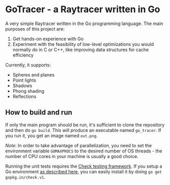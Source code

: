 # GoTracer - a Raytracer written in Go

A very simple Raytracer written in the Go programming language. The main purposes of this project are:

1. Get hands-on experience with Go
2. Experiment with the feasibility of low-level optimizations you would normally do in C or C++, like improving data structures for cache efficiency

Currently, it supports:

* Spheres and planes
* Point lights
* Shadows
* Phong shading
* Reflections

## How to build and run

If only the main program should be run, it's sufficient to clone the repository and then do `go build`. This will produce an executable named `go_tracer`. If you run it, you get an image named `out.png`.

_Note_: In order to take advantage of parallelization, you need to set the environment variable `GOMAXPROCS` to the desired number of OS threads - the number of CPU cores in your machine is usually a good choice.

Running the unit tests requires the [Check testing framework](https://github.com/go-check/check). If you setup a Go environment [as described here](https://golang.org/doc/code.html), you can easily install it by doing `go get gopkg.in/check.v1`.
